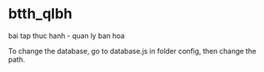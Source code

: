 # btth_qlbh
bai tap thuc hanh - quan ly ban hoa

To change the database, go to database.js in folder config, then change the path.
